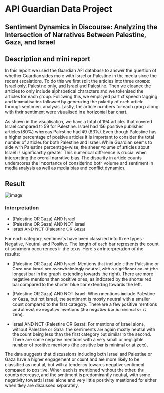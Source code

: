 # API Guardian Data Project
## Sentiment Dynamics in Discourse: Analyzing the Intersection of Narratives Between Palestine, Gaza, and Israel
## Description and mini report
In this report we used the Guardian API database to answer the question of whether Guardian sides more with Israel or Palestine in the media since the recent escalations. To do this we first split the articles into three groups: Israel only, Palestine only, and Israel and Palestine. Then we cleaned the articles to only include alphabetical characters and we tokenised the articles for each group. Following this, we employed part of speech tagging and lemmatisation followed by generating the polarity of each article through sentiment analysis. Lastly, the article numbers for each group along with their sentiment were visualised in a horizontal bar chart.

As shown in the visualisation, we have a total of 194 articles that covered Israel compared to 59 for Palestine. Israel had 156 positive published articles (80%) whereas Palestine had 49 (83%). Even though Palestine has a higher percentage of positive articles it is important to consider the total number of articles for both Palestine and Israel. While Guardian seems to side with Palestine percentage-wise, the sheer volume of articles about Israel is significantly greater. This numerical difference is crucial when interpreting the overall narrative bias. The disparity in article counts underscores the importance of considering both volume and sentiment in media analysis as well as media bias and conflict dynamics.
## Result
![image](https://github.com/farizmpr/Python-Week-6-Group-Project/assets/32903342/a63ccf29-be93-4570-8ab9-3814b83efd4b)
### Interpretation
- (Palestine OR Gaza) AND Israel
- (Palestine OR Gaza) AND NOT Israel
- Israel AND NOT (Palestine OR Gaza)

For each category, sentiments have been classified into three types - Negative, Neutral, and Positive. The length of each bar represents the count of sentiment occurrences in the texts. Here's an interpretation of the results:

- (Palestine OR Gaza) AND Israel: Mentions that include either Palestine or Gaza and Israel are overwhelmingly neutral, with a significant count (the longest bar in the graph, extending towards the right). There are more negative mentions than positive ones, as indicated by the shorter red bar compared to the shorter blue bar extending towards the left.

- (Palestine OR Gaza) AND NOT Israel: When mentions include Palestine or Gaza, but not Israel, the sentiment is mostly neutral with a smaller count compared to the first category. There are a few positive mentions and almost no negative mentions (the negative bar is minimal or at zero).

- Israel AND NOT (Palestine OR Gaza): For mentions of Israel alone, without Palestine or Gaza, the sentiments are again mostly neutral with the count being less than the first category but similar to the second. There are some negative mentions with a very small or negligible number of positive mentions (the positive bar is minimal or at zero).

The data suggests that discussions including both Israel and Palestine or Gaza have a higher engagement or count and are more likely to be classified as neutral, but with a tendency towards negative sentiment compared to positive. When each is mentioned without the other, the counts decrease, and the sentiment is predominantly neutral, with some negativity towards Israel alone and very little positivity mentioned for either when they are discussed separately.
